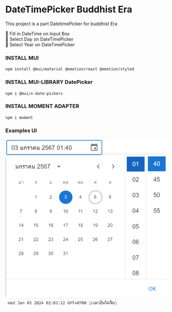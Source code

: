# DateTimePicker Buddhist Era
This project is a part DatetimePicker for buddhist Era

:triangular_flag_on_post: Fill in DateTime on Input Box <br>
:triangular_flag_on_post: Select Day on DateTimePicker <br>
:triangular_flag_on_post: Select Year on DateTimePicker <br>

### INSTALL MUI
 ```
 npm install @mui/material @emotion/react @emotion/styled
 ```

### INSTALL MUI-LIBRARY DatePicker
 ```
 npm i @mui/x-date-pickers
 ```

### INSTALL MOMENT ADAPTER
 ```
 npm i moment
 ```

### Examples UI
![](./Image/Ex.png)
![](./Image/Ex2.png)